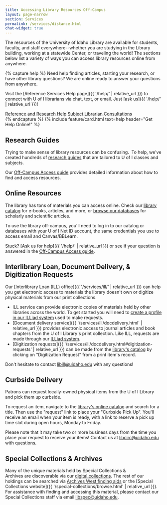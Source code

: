 ```yaml
---
title: Accessing Library Resources Off-Campus
layout: page-narrow
section: Services
permalink: /services/distance.html
chat-widget: true
---
```


The resources of the University of Idaho Library are available for students, faculty, and staff everywhere--whether you are studying in the Library building, working at a statewide Center, or traveling the world!
The sections below list a variety of ways you can access library resources online from anywhere.

{% capture help %}
Need help finding articles, starting your research, or have other library questions? 
We are online ready to answer your questions from anywhere.

Visit the [Reference Services Help page]({{ '/help/' | relative_url }}) to connect with U of I librarians via chat, text, or email. 
Just [ask us]({{ '/help/' | relative_url }})!

<div class="text-center mb-2">
<a href="{{ '/help/' | relative_url }}" class="btn btn-outline-pride-gold m-2">Reference and Research Help</a>
<a href="{{ '/help/research.html' | relative_url }}" class="btn btn-outline-pride-gold m-2">Subject Librarian Consultations</a>
</div>
{% endcapture %}
{% include feature/card.html text=help header="Get Help Online!" %}

## Research Guides 

Trying to make sense of library resources can be confusing. 
To help, we've created hundreds of [research guides](https://libguides.uidaho.edu/?b=s) that are tailored to U of I classes and subjects.

Our [Off-Campus Access guide](https://libguides.uidaho.edu/Distance_Education) provides detailed information about how to find and access resources.

## Online Resources 

The library has tons of materials you can access online. 
Check our [library catalog](https://alliance-primo.hosted.exlibrisgroup.com/primo-explore/search?vid=UID&sortby=rank&mode=advanced) for e-books, articles, and more, or [browse our databases](https://libguides.uidaho.edu/az.php?) for scholarly and scientific articles.

To use the library off-campus, you'll need to log in to our catalog or databases with your U of I Net ID account, the same credentials you use to access email and Canvas/BBLearn. 

Stuck? [Ask us for help]({{ '/help/' | relative_url }}) or see if your question is answered in the [Off-Campus Access guide](https://libguides.uidaho.edu/Distance_Education).

## Interlibrary Loan, Document Delivery, & Digitization Requests

Our [Interlibrary Loan (ILL) office]({{ '/services/ill/' | relative_url }}) can help you get electronic access to materials the library doesn't own or digitize physical materials from our print collections. 

- ILL service can provide electronic copies of materials held by other libraries across the world. To get started you will need to [create a profile in our ILLiad system](https://uidaho.idm.oclc.org/login?url=https://uidaho.illiad.oclc.org/illiad/illiad.dll) used to make requests.
- [Document delivery service]({{ '/services/ill/docdelivery.html' | relative_url }}) provides electronic access to journal articles and book chapters from the U of I Library's print collection. Like ILL, requests are made through our [ILLiad system](https://uidaho.idm.oclc.org/login?url=https://uidaho.illiad.oclc.org/illiad/illiad.dll).
- [Digitization requests]({{ '/services/ill/docdelivery.html#digitization-requests' | relative_url }}) can be made from the [library's catalog](https://alliance-primo.hosted.exlibrisgroup.com/primo-explore/search?tab=default_tab&sortby=rank&vid=UID) by clicking on "Digitization Request" from a print item's record.

Don't hesitate to contact <libill@uidaho.edu> with any questions!

## Curbside Delivery

Patrons can request locally-owned physical items from the U of I Library and pick them up curbside.

To request an item, navigate to the [library's online catalog](https://alliance-primo.hosted.exlibrisgroup.com/primo-explore/search?vid=UID&mode=advanced) and search for a title. 
Then use the "request" link to place your "Curbside Pick Up". 
You'll receive an email when your item is ready, with a link to reserve a pick up time slot during open hours, Monday to Friday. 

Please note that it may take two or more business days from the time you place your request to receive your items! 
Contact us at <libcirc@uidaho.edu> with questions.

## Special Collections & Archives

Many of the unique materials held by Special Collections & Archives are discoverable via our [digital collections](https://www.lib.uidaho.edu/digital/). 
The rest of our holdings can be searched via [Archives West finding aids](https://archiveswest.orbiscascade.org/search.php?r=idu) or the [Special Collections website]({{ '/special-collections/browse.html' | relative_url }}). 
For assistance with finding and accessing this material, please contact our Special Collections staff via email <libspec@uidaho.edu>.
